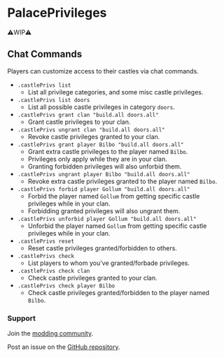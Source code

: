 # PalacePrivileges

⚠️WIP⚠️


## Chat Commands

Players can customize access to their castles via chat commands.

- `.castlePrivs list`
  - List all privilege categories, and some misc castle privileges.
- `.castlePrivs list doors`
  - List all possible castle privileges in category `doors`.
- `.castlePrivs grant clan "build.all doors.all"`
  - Grant castle privileges to your clan.
- `.castlePrivs ungrant clan "build.all doors.all"`
  - Revoke castle privileges granted to your clan.
- `.castlePrivs grant player Bilbo "build.all doors.all"`
  - Grant extra castle privileges to the player named `Bilbo`.
  - Privileges only apply while they are in your clan.
  - Granting forbidden privileges will also unforbid them.
- `.castlePrivs ungrant player Bilbo "build.all doors.all"`
  - Revoke extra castle privileges granted to the player named `Bilbo`.
- `.castlePrivs forbid player Gollum "build.all doors.all"`
  - Forbid the player named `Gollum` from getting specific castle privileges while in your clan.
  - Forbidding granted privileges will also ungrant them.
- `.castlePrivs unforbid player Gollum "build.all doors.all"`
  - Unforbid the player named `Gollum` from getting specific castle privileges while in your clan.
- `.castlePrivs reset`
  - Reset castle privileges granted/forbidden to others.
- `.castlePrivs check`
  - List players to whom you've granted/forbade privileges.
- `.castlePrivs check clan`
  - Check castle privileges granted to your clan.
- `.castlePrivs check player Bilbo`
  - Check castle privileges granted/forbidden to the player named `Bilbo`.

### Support

Join the [modding community](https://vrisingmods.com/discord).

Post an issue on the [GitHub repository](https://github.com/cheesasaurus/ProfuselyViolentProgression). 